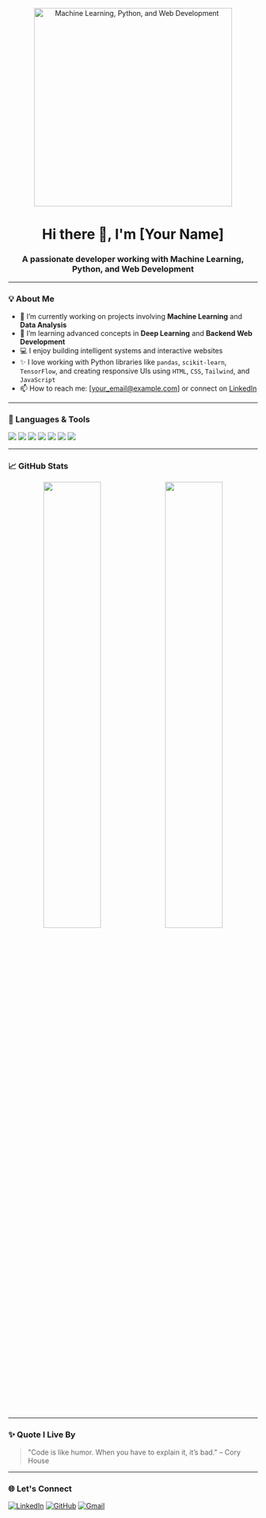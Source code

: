 <!-- Profile README for GitHub -->

<p align="center">
  <img src="https://media.giphy.com/media/qgQUggAC3Pfv687qPC/giphy.gif" width="400" alt="Machine Learning, Python, and Web Development">
</p>

<h1 align="center">Hi there 👋, I'm [Your Name]</h1>
<h3 align="center">A passionate developer working with Machine Learning, Python, and Web Development</h3>

---

### 💡 About Me

- 🔭 I’m currently working on projects involving **Machine Learning** and **Data Analysis**
- 🌱 I’m learning advanced concepts in **Deep Learning** and **Backend Web Development**
- 💻 I enjoy building intelligent systems and interactive websites
- ✨ I love working with Python libraries like `pandas`, `scikit-learn`, `TensorFlow`, and creating responsive UIs using `HTML`, `CSS`, `Tailwind`, and `JavaScript`
- 📫 How to reach me: [your_email@example.com] or connect on [LinkedIn](https://linkedin.com/in/yourusername)

---

### 🚀 Languages & Tools

<p>
  <img src="https://img.shields.io/badge/Python-3776AB?style=flat&logo=python&logoColor=white" />
  <img src="https://img.shields.io/badge/Machine%20Learning-FF6F00?style=flat&logo=tensorflow&logoColor=white" />
  <img src="https://img.shields.io/badge/HTML5-E34F26?style=flat&logo=html5&logoColor=white" />
  <img src="https://img.shields.io/badge/CSS3-1572B6?style=flat&logo=css3&logoColor=white" />
  <img src="https://img.shields.io/badge/Tailwind_CSS-38B2AC?style=flat&logo=tailwind-css&logoColor=white" />
  <img src="https://img.shields.io/badge/JavaScript-F7DF1E?style=flat&logo=javascript&logoColor=black" />
  <img src="https://img.shields.io/badge/Git-F05032?style=flat&logo=git&logoColor=white" />
</p>

---

### 📈 GitHub Stats

<p align="center">
  <img src="https://github-readme-stats.vercel.app/api?username=your-github-username&show_icons=true&theme=tokyonight" width="48%">
  <img src="https://github-readme-stats.vercel.app/api/top-langs/?username=your-github-username&layout=compact&theme=tokyonight" width="48%">
</p>

---

### ✨ Quote I Live By

> "Code is like humor. When you have to explain it, it’s bad." – Cory House

---

### 🌐 Let's Connect

[![LinkedIn](https://img.shields.io/badge/LinkedIn-0077B5?style=flat&logo=linkedin&logoColor=white)](www.linkedin.com/in/marisa-oishy-ba1b4323a)
[![GitHub](https://img.shields.io/badge/GitHub-100000?style=flat&logo=github&logoColor=white)](https://github.com/MarisaOishy)
[![Gmail](https://img.shields.io/badge/Gmail-D14836?style=flat&logo=gmail&logoColor=white)](mailto:oishy25803@gmail.com
)
